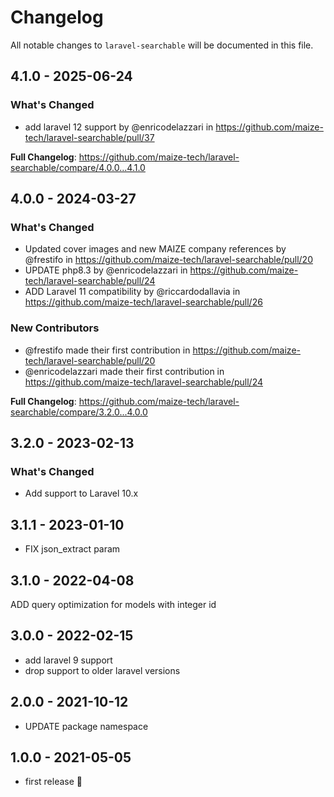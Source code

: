# Changelog

All notable changes to `laravel-searchable` will be documented in this file.

## 4.1.0 - 2025-06-24

### What's Changed

* add laravel 12 support by @enricodelazzari in https://github.com/maize-tech/laravel-searchable/pull/37

**Full Changelog**: https://github.com/maize-tech/laravel-searchable/compare/4.0.0...4.1.0

## 4.0.0 - 2024-03-27

### What's Changed

* Updated cover images and new MAIZE company references by @frestifo in https://github.com/maize-tech/laravel-searchable/pull/20
* UPDATE php8.3 by @enricodelazzari in https://github.com/maize-tech/laravel-searchable/pull/24
* ADD Laravel 11 compatibility by @riccardodallavia in https://github.com/maize-tech/laravel-searchable/pull/26

### New Contributors

* @frestifo made their first contribution in https://github.com/maize-tech/laravel-searchable/pull/20
* @enricodelazzari made their first contribution in https://github.com/maize-tech/laravel-searchable/pull/24

**Full Changelog**: https://github.com/maize-tech/laravel-searchable/compare/3.2.0...4.0.0

## 3.2.0 - 2023-02-13

### What's Changed

- Add support to Laravel 10.x

## 3.1.1 - 2023-01-10

- FIX json_extract param

## 3.1.0 - 2022-04-08

ADD query optimization for models with integer id

## 3.0.0 - 2022-02-15

- add laravel 9 support
- drop support to older laravel versions

## 2.0.0 - 2021-10-12

- UPDATE package namespace

## 1.0.0 - 2021-05-05

- first release 🚀
